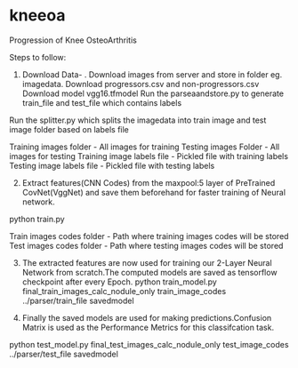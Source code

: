 # kneeoa
Progression of Knee OsteoArthritis

Steps to follow:

1) Download Data- .
  Download images from server and store in folder eg. imagedata. Download progressors.csv and non-progressors.csv
  Download model vgg16.tfmodel
  Run the parseaandstore.py to generate train_file and test_file which contains labels

  Run the splitter.py which splits the imagedata into train image and test image folder based on labels file 

Training images folder - All images for training
Testing images Folder - All images for testing
Training image labels file - Pickled file with training labels
Testing image labels file - Pickled file with testing labels

2) Extract features(CNN Codes) from the maxpool:5 layer of PreTrained CovNet(VggNet) and save them beforehand for faster training of Neural network.

python train.py <Training images folder> <Testing image folder> <Train images codes folder > <Test images codes folder>

Train images codes folder - Path where training images codes will be stored
Test images codes folder - Path where testing images codes will be stored

3) The extracted features are now used for training our 2-Layer Neural Network from scratch.The computed models are saved as tensorflow checkpoint after every Epoch.
python train_model.py final_train_images_calc_nodule_only train_image_codes ../parser/train_file savedmodel

4) Finally the saved models are used for making predictions.Confusion Matrix is used as the Performance Metrics for this classifcation task.

python test_model.py final_test_images_calc_nodule_only test_image_codes ../parser/test_file savedmodel
